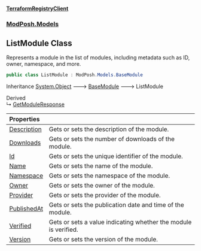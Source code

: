 #### [TerraformRegistryClient](index.md 'index')
### [ModPosh.Models](ModPosh.Models.md 'ModPosh.Models')

## ListModule Class

Represents a module in the list of modules, including metadata such as ID, owner, namespace, and more.

```csharp
public class ListModule : ModPosh.Models.BaseModule
```

Inheritance [System.Object](https://docs.microsoft.com/en-us/dotnet/api/System.Object 'System.Object') &#129106; [BaseModule](ModPosh.Models.BaseModule.md 'ModPosh.Models.BaseModule') &#129106; ListModule

Derived  
&#8627; [GetModuleResponse](ModPosh.Models.GetModuleResponse.md 'ModPosh.Models.GetModuleResponse')

| Properties | |
| :--- | :--- |
| [Description](ModPosh.Models.ListModule.Description.md 'ModPosh.Models.ListModule.Description') | Gets or sets the description of the module. |
| [Downloads](ModPosh.Models.ListModule.Downloads.md 'ModPosh.Models.ListModule.Downloads') | Gets or sets the number of downloads of the module. |
| [Id](ModPosh.Models.ListModule.Id.md 'ModPosh.Models.ListModule.Id') | Gets or sets the unique identifier of the module. |
| [Name](ModPosh.Models.ListModule.Name.md 'ModPosh.Models.ListModule.Name') | Gets or sets the name of the module. |
| [Namespace](ModPosh.Models.ListModule.Namespace.md 'ModPosh.Models.ListModule.Namespace') | Gets or sets the namespace of the module. |
| [Owner](ModPosh.Models.ListModule.Owner.md 'ModPosh.Models.ListModule.Owner') | Gets or sets the owner of the module. |
| [Provider](ModPosh.Models.ListModule.Provider.md 'ModPosh.Models.ListModule.Provider') | Gets or sets the provider of the module. |
| [PublishedAt](ModPosh.Models.ListModule.PublishedAt.md 'ModPosh.Models.ListModule.PublishedAt') | Gets or sets the publication date and time of the module. |
| [Verified](ModPosh.Models.ListModule.Verified.md 'ModPosh.Models.ListModule.Verified') | Gets or sets a value indicating whether the module is verified. |
| [Version](ModPosh.Models.ListModule.Version.md 'ModPosh.Models.ListModule.Version') | Gets or sets the version of the module. |
